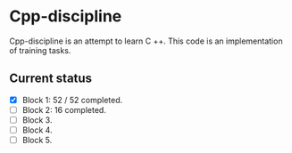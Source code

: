 # Cpp-discipline

Cpp-discipline is an attempt to learn C ++. 
This code is an implementation of training tasks. 

## Current status
- [x] Block 1: 52 / 52 completed.
- [ ] Block 2: 16 completed.
- [ ] Block 3.
- [ ] Block 4.
- [ ] Block 5.
